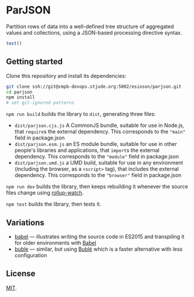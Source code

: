 # ParJSON

Partition rows of data into a well-defined
tree structure of aggregated values and
collections, using a JSON-based processing
directive syntax.

```js
test()
```

## Getting started

Clone this repository and install its dependencies:

```bash
git clone ssh://git@cmpb-devops.stjude.org:5002/esioson/parjson.git
cd parjson
npm install
# set git-ignored patterns 
```

`npm run build` builds the library to `dist`, generating three files:

* `dist/parjson.cjs.js`
    A CommonJS bundle, suitable for use in Node.js, that `require`s the external dependency. This corresponds to the `"main"` field in package.json
* `dist/parjson.esm.js`
    an ES module bundle, suitable for use in other people's libraries and applications, that `import`s the external dependency. This corresponds to the `"module"` field in package.json
* `dist/parjson.umd.js`
    a UMD build, suitable for use in any environment (including the browser, as a `<script>` tag), that includes the external dependency. This corresponds to the `"browser"` field in package.json

`npm run dev` builds the library, then keeps rebuilding it whenever the source files change using [rollup-watch](https://github.com/rollup/rollup-watch).

`npm test` builds the library, then tests it.

## Variations

* [babel](https://github.com/rollup/rollup-starter-lib/tree/babel) — illustrates writing the source code in ES2015 and transpiling it for older environments with [Babel](https://babeljs.io/)
* [buble](https://github.com/rollup/rollup-starter-lib/tree/buble) — similar, but using [Bublé](https://buble.surge.sh/) which is a faster alternative with less configuration



## License

[MIT](LICENSE).
